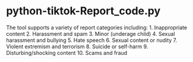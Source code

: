 # python-tiktok-Report_code.py
The tool supports a variety of report categories including:  1. Inappropriate content   2. Harassment and spam   3. Minor (underage child)   4. Sexual harassment and bullying   5. Hate speech   6. Sexual content or nudity   7. Violent extremism and terrorism   8. Suicide or self-harm   9. Disturbing/shocking content   10. Scams and fraud
